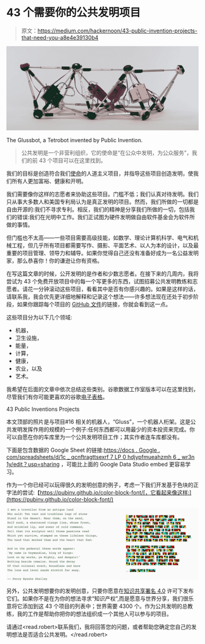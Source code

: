 # 43 个需要你的公共发明项目

> 原文：<https://medium.com/hackernoon/43-public-invention-projects-that-need-you-a8e4e39130b4>

![](img/0de8dcf3d5fe3c6f091b1e709861321b.png)

The Glussbot, a Tetrobot invented by Public Invention.

> 公共发明是一个非营利组织，它的使命是“在公众中发明，为公众服务”，我们的前 43 个项目可以在这里找到。

我们的目标是创造符合我们[使命](https://pubinv.github.io/PubInv/)的人道主义项目，并指导这些项目创造发明，使我们所有人更加富裕、健康和开明。

我们需要像你这样的志愿者来协助这些项目。门槛不低；我们认真对待发明。我们只从事大多数人和美国专利局认为是真正发明的项目。然而，我们所做的一切都是自由开源的:我们不寻求专利。相反，我们的精神是分享我们所做的一切，包括我们的错误:我们在光明中工作。我们正试图为硬件发明做自由软件基金会为软件所做的事情。

但门槛也不太高——一些项目需要高级技能，如数学、理论计算机科学、电气和机械工程，但几乎所有项目都需要写作、摄影、平面艺术、以人为本的设计，以及最重要的项目管理、领导力和辅导。如果你觉得自己还没有准备好成为一名公益发明家，那么恭喜你！你的谦逊让你有资格。

在写这篇文章的时候，公开发明的是作者和少数志愿者。在接下来的几周内，我将尝试为 43 个免费开放项目中的每一个写更多的东西，试图招募公共发明教练和志愿者。请花一分钟滚动这些项目，看看其中是否有你感兴趣的。如果是这样的话，请联系我，我会优先更详细地解释和记录这个想法——许多想法现在还处于初步阶段，如果你跟踪每个项目的 [GitHub 文件](https://github.com/PubInv/PubInv/tree/master/ideas)的链接，你就会看到这一点。

这些项目分为以下几个领域:

*   机器，
*   卫生设施，
*   能量，
*   计算，
*   健康，
*   农业，以及
*   艺术。

我希望在后面的文章中依次总结这些类别。谷歌数据工作室版本可以在这里找到，尽管我们有你可能更喜欢的谷歌[电子表格](https://docs.google.com/spreadsheets/d/1c_qcNfTRaGTTsexRF7Lp0HDJyPFmueahzMh6_wR3N1Y/edit?usp=sharing)。

43 Public Inventions Projects

本文顶部的照片是与项目#16 相关的机器人，“Gluss”，一个机器人桁架。这是公共发明发挥作用的规模的一个例子:任何东西都可以用最少的资本投资来完成。你可以自愿在你的车库里为一个公共发明项目工作；其实作者连车库都没有。

下面是包含数据的 Google Sheet 的链接:[https://docs . Google . com/spreadsheets/d/1c _ qcnftragttsexrf 7 LP 0 hdjypfmueahzmh 6 _ wr3n 1y/edit？usp=sharing](https://docs.google.com/spreadsheets/d/1c_qcNfTRaGTTsexRF7Lp0HDJyPFmueahzMh6_wR3N1Y/edit?usp=sharing) ，可能比上面的 Google Data Studio embed 更容易学习。

作为一个你已经可以玩得很久的发明创意的例子，考虑一下我们开发基于色块的正字法的尝试:【https://pubinv.github.io/color-block-font/[，它看起来像这样:](https://pubinv.github.io/color-block-font/)

![](img/00867a56c0d5900fbda156d54e4df07a.png)

另外，公共发明想要你的发明创意，只要你愿意在[知识共享署名 4.0](https://creativecommons.org/licenses/by/4.0/) 许可下发布它们。如果你不是在为你的想法寻求“知识产权”,而是愿意与世界分享，我们很乐意将它添加到这 43 个项目的列表中；世界需要 4300 个。作为公共发明的总教练，我的工作是帮助你把你的想法组织成一个其他人可以参与的项目。

请通过<read.robert>联系我们，我将回答您的问题，或者帮助您确定您自己的发明想法是否适合公共发明。</read.robert>